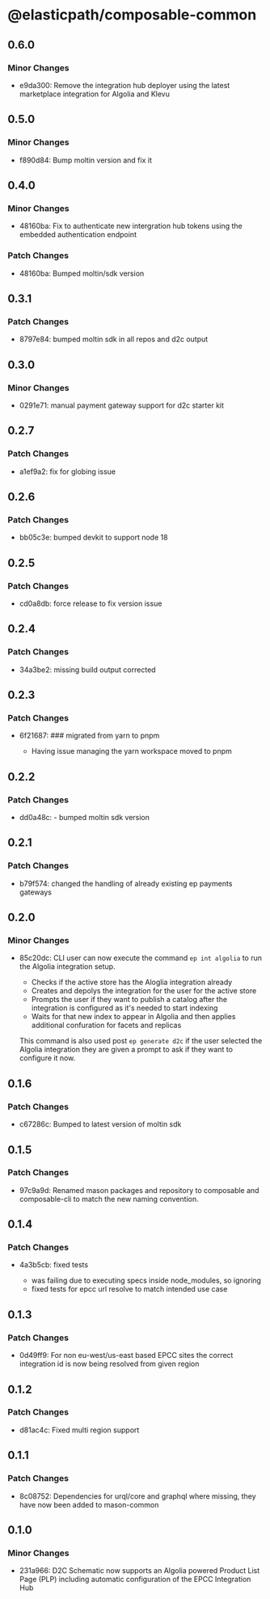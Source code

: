 # @elasticpath/composable-common

## 0.6.0

### Minor Changes

- e9da300: Remove the integration hub deployer using the latest marketplace integration for Algolia and Klevu

## 0.5.0

### Minor Changes

- f890d84: Bump moltin version and fix it

## 0.4.0

### Minor Changes

- 48160ba: Fix to authenticate new intergration hub tokens using the embedded authentication endpoint

### Patch Changes

- 48160ba: Bumped moltin/sdk version

## 0.3.1

### Patch Changes

- 8797e84: bumped moltin sdk in all repos and d2c output

## 0.3.0

### Minor Changes

- 0291e71: manual payment gateway support for d2c starter kit

## 0.2.7

### Patch Changes

- a1ef9a2: fix for globing issue

## 0.2.6

### Patch Changes

- bb05c3e: bumped devkit to support node 18

## 0.2.5

### Patch Changes

- cd0a8db: force release to fix version issue

## 0.2.4

### Patch Changes

- 34a3be2: missing build output corrected

## 0.2.3

### Patch Changes

- 6f21687: ### migrated from yarn to pnpm

  - Having issue managing the yarn workspace moved to pnpm

## 0.2.2

### Patch Changes

- dd0a48c: - bumped moltin sdk version

## 0.2.1

### Patch Changes

- b79f574: changed the handling of already existing ep payments gateways

## 0.2.0

### Minor Changes

- 85c20dc: CLI user can now execute the command `ep int algolia` to run the Algolia integration setup.

  - Checks if the active store has the Aloglia integration already
  - Creates and depolys the integration for the user for the active store
  - Prompts the user if they want to publish a catalog after the integration is configured as it's needed to start indexing
  - Waits for that new index to appear in Algolia and then applies additional confuration for facets and replicas

  This command is also used post `ep generate d2c` if the user selected the Algolia integration they are given a prompt to ask if they want to configure it now.

## 0.1.6

### Patch Changes

- c67286c: Bumped to latest version of moltin sdk

## 0.1.5

### Patch Changes

- 97c9a9d: Renamed mason packages and repository to composable and composable-cli to match the new naming convention.

## 0.1.4

### Patch Changes

- 4a3b5cb: fixed tests

  - was failing due to executing specs inside node_modules, so ignoring
  - fixed tests for epcc url resolve to match intended use case

## 0.1.3

### Patch Changes

- 0d49ff9: For non eu-west/us-east based EPCC sites the correct integration id is now being resolved from given region

## 0.1.2

### Patch Changes

- d81ac4c: Fixed multi region support

## 0.1.1

### Patch Changes

- 8c08752: Dependencies for urql/core and graphql where missing, they have now been added to mason-common

## 0.1.0

### Minor Changes

- 231a966: D2C Schematic now supports an Algolia powered Product List Page (PLP) including automatic configuration of the EPCC Integration Hub
